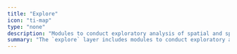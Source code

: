 ```yaml
---
title: "Explore"
icon: "ti-map"
type: "none"
description: "Modules to conduct exploratory analysis of spatial and spatio-temporal data"
summary: "The `explore` layer includes modules to conduct exploratory analysis of spatial and spatio-temporal data. At a high level, packages in `explore` are focused on enabling the user to better understand patterns in the data and suggest new interesting questions rather than answer existing ones. They include methods to characterize the structure of spatial distributions (either on networks, in continuous space, or on polygonal lattices). In addition, this domain offers methods to examine the *dynamics* of these distributions, such as how their composition or spatial extent changes over time."
---
```




